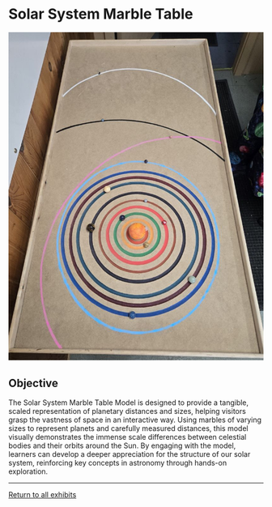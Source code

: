 
# Solar System Marble Table

![Solar System Marble Table](../images/solar-system-table.jpg)
## Objective
The Solar System Marble Table Model is designed to provide a tangible, scaled representation of planetary distances and sizes, helping visitors grasp the vastness of space in an interactive way. Using marbles of varying sizes to represent planets and carefully measured distances, this model visually demonstrates the immense scale differences between celestial bodies and their orbits around the Sun. By engaging with the model, learners can develop a deeper appreciation for the structure of our solar system, reinforcing key concepts in astronomy through hands-on exploration.



---
[Return to all exhibits](../README.md)
